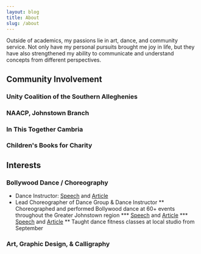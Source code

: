 ```yaml
---
layout: blog
title: About
slug: /about
---
```


Outside of academics, my passions lie in art, dance, and community service. Not only have my personal pursuits brought me joy in life, but they have also strengthened my ability to communicate and understand concepts from different perspectives. 

## Community Involvement
### Unity Coalition of the Southern Alleghenies

### NAACP, Johnstown Branch

### In This Together Cambria

### Children's Books for Charity 

## Interests <br />
### Bollywood Dance / Choreography <br />
* Dance Instructor: [Speech](https://www.youtube.com/watch?v=CSGT_7AL2OE) and [Article](https://www.richlandsd.com/apps/news/article/854796)
* Lead Choreographer of Dance Group & Dance Instructor
** Choreographed and performed Bollywood dance at 60+ events throughout the Greater Johnstown region
*** [Speech](https://www.youtube.com/watch?v=CSGT_7AL2OE) and [Article](https://www.richlandsd.com/apps/news/article/854796)
*** [Speech](https://www.youtube.com/watch?v=CSGT_7AL2OE) and [Article](https://www.richlandsd.com/apps/news/article/854796)
** Taught dance fitness classes at local studio from September <br />

### Art, Graphic Design, & Calligraphy <br />

<br />
